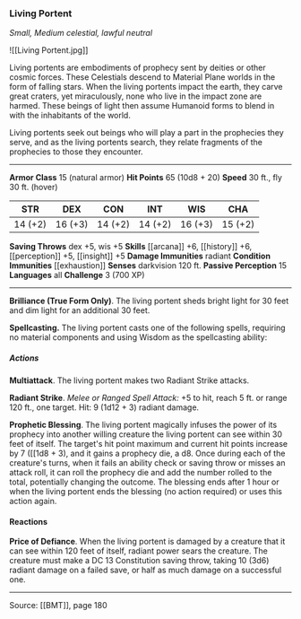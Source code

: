 ### Living Portent
_Small, Medium celestial, lawful neutral_

![[Living Portent.jpg]]

Living portents are embodiments of prophecy sent by deities or other cosmic forces. These Celestials descend to Material Plane worlds in the form of falling stars. When the living portents impact the earth, they carve great craters, yet miraculously, none who live in the impact zone are harmed. These beings of light then assume Humanoid forms to blend in with the inhabitants of the world.

Living portents seek out beings who will play a part in the prophecies they serve, and as the living portents search, they relate fragments of the prophecies to those they encounter.




---

**Armor Class** 15 (natural armor)
**Hit Points** 65 (10d8 + 20)
**Speed** 30 ft., fly 30 ft. (hover)

| STR     | DEX     | CON     | INT     | WIS     | CHA     |
|---------|---------|---------|---------|---------|---------|
| 14 (+2) | 16 (+3) | 14 (+2) | 14 (+2) | 16 (+3) | 15 (+2) |

**Saving Throws** dex +5, wis +5
**Skills** [[arcana]] +6, [[history]] +6, [[perception]] +5, [[insight]] +5
**Damage Immunities** radiant
**Condition Immunities** [[exhaustion]]
**Senses** darkvision 120 ft.
**Passive Perception** 15
**Languages** all
**Challenge** 3 (700 XP)

---

**Brilliance (True Form Only)**. The living portent sheds bright light for 30 feet and dim light for an additional 30 feet.

**Spellcasting.** The living portent casts one of the following spells, requiring no material components and using Wisdom as the spellcasting ability:

##### Actions
**Multiattack**. The living portent makes two Radiant Strike attacks.

**Radiant Strike**. _Melee or Ranged Spell Attack:_ +5 to hit, reach 5 ft. or range 120 ft., one target. Hit: 9 (1d12 + 3) radiant damage.

**Prophetic Blessing**. The living portent magically infuses the power of its prophecy into another willing creature the living portent can see within 30 feet of itself. The target's hit point maximum and current hit points increase by 7 ([[1d8 + 3), and it gains a prophecy die, a d8. Once during each of the creature's turns, when it fails an ability check or saving throw or misses an attack roll, it can roll the prophecy die and add the number rolled to the total, potentially changing the outcome. The blessing ends after 1 hour or when the living portent ends the blessing (no action required) or uses this action again.

#### Reactions
**Price of Defiance**. When the living portent is damaged by a creature that it can see within 120 feet of itself, radiant power sears the creature. The creature must make a DC 13 Constitution saving throw, taking 10 (3d6) radiant damage on a failed save, or half as much damage on a successful one.


---

Source: [[BMT]], page 180